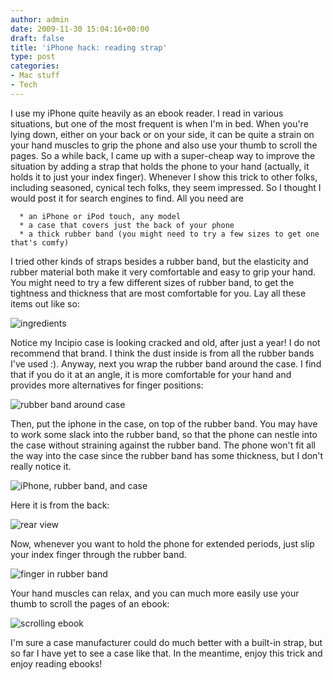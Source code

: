 ```yaml
---
author: admin
date: 2009-11-30 15:04:16+00:00
draft: false
title: 'iPhone hack: reading strap'
type: post
categories:
- Mac stuff
- Tech
---
```


I use my iPhone quite heavily as an ebook reader. I read in various situations, but one of the most frequent is when I'm in bed. When you're lying down, either on your back or on your side, it can be quite a strain on your hand muscles to grip the phone and also use your thumb to scroll the pages. So a while back, I came up with a super-cheap way to improve the situation by adding a strap that holds the phone to your hand (actually, it holds it to just your index finger). Whenever I show this trick to other folks, including seasoned, cynical tech folks, they seem impressed. So I thought I would post it for search engines to find. All you need are





      * an iPhone or iPod touch, any model
      * a case that covers just the back of your phone
      * a thick rubber band (you might need to try a few sizes to get one that's comfy)



I tried other kinds of straps besides a rubber band, but the elasticity and rubber material both make it very comfortable and easy to grip your hand. You might need to try a few different sizes of rubber band, to get the tightness and thickness that are most comfortable for you. Lay all these items out like so:




![ingredients](http://greg.langmead.info/wp-content/uploads/2009/11/IMG_1201.JPG)





Notice my Incipio case is looking cracked and old, after just a year! I do not recommend that brand. I think the dust inside is from all the rubber bands I've used :). Anyway, next you wrap the rubber band around the case. I find that if you do it at an angle, it is more comfortable for your hand and provides more alternatives for finger positions:




![rubber band around case](http://greg.langmead.info/wp-content/uploads/2009/11/IMG_1203.JPG)





Then, put the iphone in the case, on top of the rubber band. You may have to work some slack into the rubber band, so that the phone can nestle into the case without straining against the rubber band. The phone won't fit all the way into the case since the rubber band has some thickness, but I don't really notice it.




![iPhone, rubber band, and case](http://greg.langmead.info/wp-content/uploads/2009/11/IMG_1204.JPG)





Here it is from the back:




![rear view](http://greg.langmead.info/wp-content/uploads/2009/11/IMG_1205.JPG)





Now, whenever you want to hold the phone for extended periods, just slip your index finger through the rubber band.




![finger in rubber band](http://greg.langmead.info/wp-content/uploads/2009/11/IMG_1206.JPG)





Your hand muscles can relax, and you can much more easily use your thumb to scroll the pages of an ebook:




![scrolling ebook](http://greg.langmead.info/wp-content/uploads/2009/11/IMG_1207.JPG)





I'm sure a case manufacturer could do much better with a built-in strap, but so far I have yet to see a case like that. In the meantime, enjoy this trick and enjoy reading ebooks!




